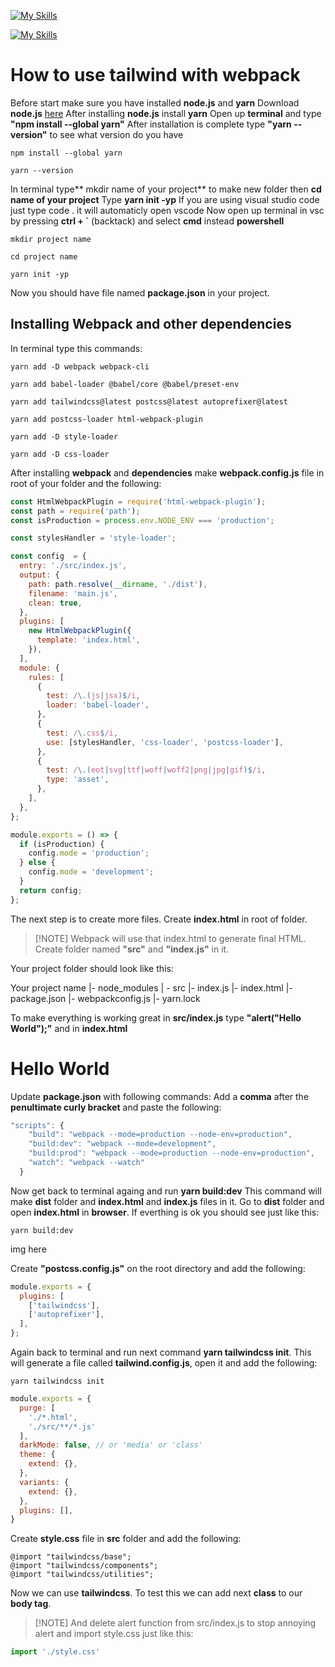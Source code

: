 [![My Skills](https://skillicons.dev/icons?i=webpack,tailwind)](https://skillicons.dev)

[![My Skills](https://skillicons.dev/icons?i=webpack,tailwind)](https://skillicons.dev)

# How to use tailwind with webpack

Before start make sure you have installed **node.js** and **yarn**
  Download **node.js** [here](https://nodejs.org/en)
  After installing **node.js** install **yarn**
  Open up **terminal** and type **"npm install --global yarn"**
  After installation is complete type **"yarn --version"** to see what version do you have

```
npm install --global yarn
```

```
yarn --version
```

In terminal type** mkdir name of your project** to make new folder then **cd name of your project**
  Type **yarn init -yp**
  If you are using visual studio code just type code . it will automaticly open vscode 
  Now open up terminal in vsc by pressing **ctrl + `** (backtack) and select **cmd** instead **powershell**

```
mkdir project name
```

```
cd project name
```

```
yarn init -yp
```
Now you should have file named **package.json** in your project.

## Installing Webpack and other dependencies

In terminal type this commands:
```
yarn add -D webpack webpack-cli
```
```
yarn add babel-loader @babel/core @babel/preset-env
```
```
yarn add tailwindcss@latest postcss@latest autoprefixer@latest
```
```
yarn add postcss-loader html-webpack-plugin
```
```
yarn add -D style-loader
```
```
yarn add -D css-loader	
```
After installing **webpack** and **dependencies** make **webpack.config.js** file in root of your folder and the following:

```javascript
const HtmlWebpackPlugin = require('html-webpack-plugin');
const path = require('path');
const isProduction = process.env.NODE_ENV === 'production';

const stylesHandler = 'style-loader';

const config  = {
  entry: './src/index.js',
  output: {
    path: path.resolve(__dirname, './dist'),
    filename: 'main.js',
    clean: true,
  },
  plugins: [
    new HtmlWebpackPlugin({
      template: 'index.html',
    }),
  ],
  module: {
    rules: [
      {
        test: /\.(js|jsx)$/i,
        loader: 'babel-loader',
      },
      {
        test: /\.css$/i,
        use: [stylesHandler, 'css-loader', 'postcss-loader'],
      },
      {
        test: /\.(eot|svg|ttf|woff|woff2|png|jpg|gif)$/i,
        type: 'asset',
      },
    ],
  },
};

module.exports = () => {
  if (isProduction) {
    config.mode = 'production';
  } else {
    config.mode = 'development';
  }
  return config;
};
```

The next step is to create more files.
  Create **index.html** in root of folder.
  > [!NOTE] Webpack will use that index.html to generate final HTML.
  Create folder named **"src"** and **"index.js"** in it.

Your project folder should look like this:

Your project name
|- node_modules
| - src
  |- index.js
|- index.html
|- package.json
|- webpackconfig.js
|- yarn.lock

To make everything is working great in **src/index.js** type **"alert("Hello World");"** and in **index.html** **<h1>Hello World</h1>**

Update **package.json** with following commands:
  Add a **comma** after the **penultimate curly bracket** and paste the following:

```javascript
"scripts": {
    "build": "webpack --mode=production --node-env=production",
    "build:dev": "webpack --mode=development",
    "build:prod": "webpack --mode=production --node-env=production",
    "watch": "webpack --watch"
  }
```

Now get back to terminal againg and run **yarn build:dev**
  This command will make **dist** folder and **index.html** and **index.js** files in it.
  Go to **dist** folder and open **index.html** in **browser**.
  If everthing is ok you should see just like this:

```
yarn build:dev
```

img here



Create **"postcss.config.js"** on the root directory and add the following: 

```javascript
module.exports = {
  plugins: [
    ['tailwindcss'],
    ['autoprefixer'],
  ],
};
```

Again back to terminal and run next command **yarn tailwindcss init**. This will generate a file called **tailwind.config.js**, open it and add the following:

```
yarn tailwindcss init

```
```javascript
module.exports = {
  purge: [
    './*.html',
    './src/**/*.js'
  ],
  darkMode: false, // or 'media' or 'class'
  theme: {
    extend: {},
  },
  variants: {
    extend: {},
  },
  plugins: [],
}
```

Create **style.css** file in **src** folder and add the following:
```
@import "tailwindcss/base";
@import "tailwindcss/components";
@import "tailwindcss/utilities";
```

Now we can use **tailwindcss**. To test this we can add next **class** to our **body tag**.

> [!NOTE] And delete alert function from src/index.js to stop annoying alert and import style.css just like this:

```javascript
import './style.css'
```
 

